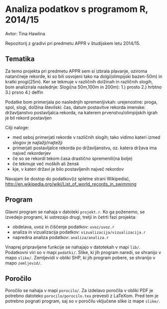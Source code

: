 # Analiza podatkov s programom R, 2014/15

Avtor: Tina Hawlina

Repozitorij z gradivi pri predmetu APPR v študijskem letu 2014/15.

## Tematika

Za temo projekta pri predmetu APPR sem si izbrala plavanje, oziroma natančneje rekorde, ki so bili osvojeni tako na dolgi(olimpijski bazen-50m) in kratki progi(25m). Ker se tekmuje v različnih dolžinah in različnih slogih, bom analizirala naslednje:
Slogi(na 50m,100m in 200m):
1.) prosto
2.) hrbtno
3.) prsno
4.) delfin

Podatke bom primerjala po naslednjih spremenljivkah:
urejenostne: proga, spol, slogi, dolžina
številski: čas, datum postavitve rekorda
imenske: državljanstvo postavljalca rekorda, na katerem prvenstvu/olimpijskih igrah je bil rekord postavljen

Cilji naloge:
- med seboj primerjati rekorde v različnih slogih; tako vidimo kateri izmed slogov je najlažji/najtežji
- primerjati postavljalce rekorda po državljanstvu, oz. katera država ima največ rekorderjev
- če so se rekordi tekom časa drastično spremenili(na bolje)
- če tekmuje več moških ali žensk
- kje, v kateri državi je bilo postavljenih največ rekordov

Navajam še dostop do podatkov(iz spletne strani Wikipedia),
http://en.wikipedia.org/wiki/List_of_world_records_in_swimming


## Program

Glavni program se nahaja v datoteki `projekt.r`. Ko ga poženemo, se izvedejo
programi, ki ustrezajo drugi, tretji in četrti fazi projekta:

* obdelava, uvoz in čiščenje podatkov: `uvoz/uvoz.r`
* analiza in vizualizacija podatkov: `vizualizacija/vizualizacija.r`
* napredna analiza podatkov: `analiza/analiza.r`

Vnaprej pripravljene funkcije se nahajajo v datotekah v mapi `lib/`. Podatkovni
viri so v mapi `podatki/`. Slike, ki jih program naredi, se shranijo v mapo
`slike/`. Zemljevidi v obliki SHP, ki jih program pobere, se shranijo v mapo
`zemljevid/`.

## Poročilo

Poročilo se nahaja v mapi `porocilo/`. Za izdelavo poročila v obliki PDF je
potrebno datoteko `porocilo/porocilo.tex` prevesti z LaTeXom. Pred tem je
potrebno pognati program, saj so v poročilu vključene slike iz mape `slike/`.
